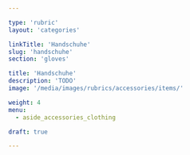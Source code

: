 ```yaml
---

type: 'rubric'
layout: 'categories'

linkTitle: 'Handschuhe'
slug: 'handschuhe'
section: 'gloves'

title: 'Handschuhe'
description: 'TODO'
image: '/media/images/rubrics/accessories/items/'

weight: 4
menu:
  - aside_accessories_clothing

draft: true

---
```

